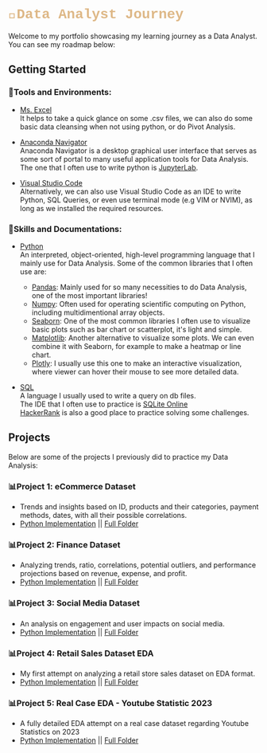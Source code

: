 <h1 style="font-family:'Courier New'; color:burlywood;">🧭Data Analyst Journey</h1>
Welcome to my portfolio showcasing my learning journey as a Data Analyst.  
You can see my roadmap below:

## Getting Started
### 🔧Tools and Environments:
- [Ms. Excel](https://support.microsoft.com/en-us/office/formulas-and-functions-294d9486-b332-48ed-b489-abe7d0f9eda9)  
It helps to take a quick glance on some .csv files, we can also do some basic data cleansing when not using python, or do Pivot Analysis.

- [Anaconda Navigator](https://docs.anaconda.com/navigator/)  
Anaconda Navigator is a desktop graphical user interface that serves as some sort of portal to many useful application tools for Data Analysis.
The one that I often use to write python is [JupyterLab](https://jupyterlab.readthedocs.io/en/latest/).

- [Visual Studio Code](https://code.visualstudio.com/docs)  
Alternatively, we can also use Visual Studio Code as an IDE to write Python, SQL Queries, or even use terminal mode (e.g VIM or NVIM), 
as long as we installed the required resources. 

### 🔭Skills and Documentations:
- [Python](https://www.python.org/)  
An interpreted, object-oriented, high-level programming language that I mainly use for Data Analysis.  Some of the common libraries that I often use are:  
	- [Pandas](https://pandas.pydata.org/docs/): Mainly used for so many necessities to do Data Analysis, one of the most important libraries!  
	- [Numpy](https://numpy.org/doc/stable/): Often used for operating scientific computing on Python, including multidimentional array objects.  
	- [Seaborn](https://seaborn.pydata.org/): One of the most common libraries I often use to visualize basic plots such as bar chart or scatterplot, it's light and simple.  
	- [Matplotlib](https://matplotlib.org/): Another alternative to visualize some plots. We can even combine it with Seaborn, for example to make a heatmap or line chart.  
	- [Plotly](https://plotly.com/python/): I usually use this one to make an interactive visualization, where viewer can hover their mouse to see more detailed data.  

- [SQL](https://www.w3schools.com/sql/sql_quickref.asp)  
A language I usually used to write a query on db files.  
The IDE that I often use to practice is [SQLite Online](https://sqliteonline.com/)  
[HackerRank](https://www.hackerrank.com/domains/sql) is also a good place to practice solving some challenges.

## Projects
Below are some of the projects I previously did to practice my Data Analysis:
### 📊Project 1: eCommerce Dataset
- Trends and insights based on ID, products and their categories, payment methods, dates, with all their possible correlations.
- [Python Implementation](Projects/eCommerce/Python/ecommerce_analysis.ipynb) || [Full Folder](Projects/eCommerce)

### 📊Project 2: Finance Dataset
- Analyzing trends, ratio, correlations, potential outliers, and performance projections based on revenue, expense, and profit.
- [Python Implementation](Projects/Finance/Python/financial_data_analysis.ipynb) || [Full Folder](Projects/Finance)

### 📊Project 3: Social Media Dataset
- An analysis on engagement and user impacts on social media.
- [Python Implementation](Projects/SocialMedia/Python/socmed_analysis.ipynb) || [Full Folder](Projects/SocialMedia)

### 📊Project 4: Retail Sales Dataset EDA
- My first attempt on analyzing a retail store sales dataset on EDA format.
- [Python Implementation](Projects/RetailSalesEDA/Python/retail_sales_EDA.ipynb) || [Full Folder](Projects/RetailSalesEDA)

### 📊Project 5: Real Case EDA - Youtube Statistic 2023
- A fully detailed EDA attempt on a real case dataset regarding Youtube Statistics on 2023
- [Python Implementation](Projects/YoutubeStatistic2023/Python/YoutubeStats2023.ipynb) || [Full Folder](Projects/YoutubeStatistic2023)